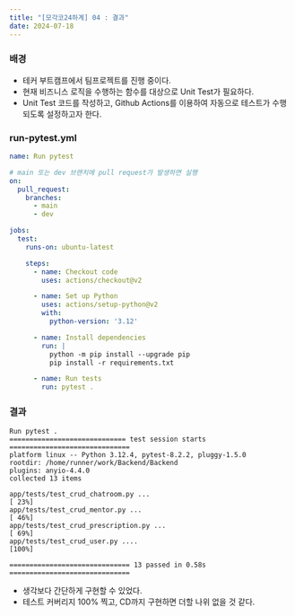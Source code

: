 ```yaml
---
title: "[모각코24하계] 04 : 결과"
date: 2024-07-18
---
```


### 배경
- 테커 부트캠프에서 팀프로젝트를 진행 중이다.
- 현재 비즈니스 로직을 수행하는 함수를 대상으로 Unit Test가 필요하다.
- Unit Test 코드를 작성하고, Github Actions를 이용하여 자동으로 테스트가 수행되도록 설정하고자 한다.

### run-pytest.yml
```yaml
name: Run pytest

# main 또는 dev 브랜치에 pull request가 발생하면 실행
on:
  pull_request:
    branches:
      - main
      - dev

jobs:
  test:
    runs-on: ubuntu-latest

    steps:
      - name: Checkout code
        uses: actions/checkout@v2

      - name: Set up Python
        uses: actions/setup-python@v2
        with:
          python-version: '3.12'

      - name: Install dependencies
        run: |
          python -m pip install --upgrade pip
          pip install -r requirements.txt

      - name: Run tests
        run: pytest .
```

### 결과
```
Run pytest .
============================= test session starts ==============================
platform linux -- Python 3.12.4, pytest-8.2.2, pluggy-1.5.0
rootdir: /home/runner/work/Backend/Backend
plugins: anyio-4.4.0
collected 13 items

app/tests/test_crud_chatroom.py ...                                      [ 23%]
app/tests/test_crud_mentor.py ...                                        [ 46%]
app/tests/test_crud_prescription.py ...                                  [ 69%]
app/tests/test_crud_user.py ....                                         [100%]

============================== 13 passed in 0.58s ==============================
```
- 생각보다 간단하게 구현할 수 있었다.
- 테스트 커버리지 100% 찍고, CD까지 구현하면 더할 나위 없을 것 같다.
